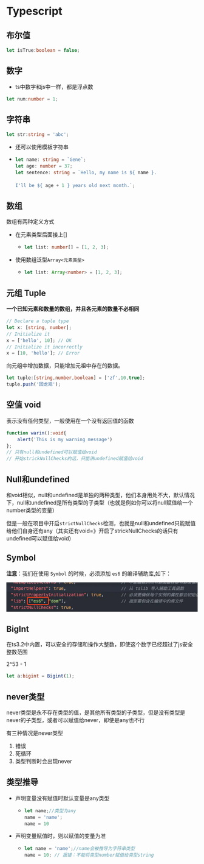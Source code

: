 # Typescript

## 布尔值
```ts
let isTrue:boolean = false;
```



## 数字

- ts中数字和js中一样，都是浮点数

```ts
let num:number = 1;
```



## 字符串

```ts
let str:string = 'abc';
```

- 还可以使用模板字符串

- ```ts
  let name: string = `Gene`;
  let age: number = 37;
  let sentence: string = `Hello, my name is ${ name }.
  
  I'll be ${ age + 1 } years old next month.`;
  ```



## 数组

数组有两种定义方式

- 在元素类型后面接上[]

  - ```ts
    let list: number[] = [1, 2, 3];
    ```

- 使用数组泛型`Array<元素类型>`

  - ```ts
    let list: Array<number> = [1, 2, 3];
    ```




## 元组 Tuple

**一个已知元素和数量的数组，并且各元素的数量不必相同**

```ts
// Declare a tuple type
let x: [string, number];
// Initialize it
x = ['hello', 10]; // OK
// Initialize it incorrectly
x = [10, 'hello']; // Error
```

向元组中增加数据，只能增加元祖中存在的数据。

```ts
let tuple:[string,number,boolean] = ['zf',10,true];
tuple.push('回龙观');
```



## 空值 void

表示没有任何类型，一般使用在一个没有返回值的函数

```ts
function warin():void{
    alert('This is my warning message')
};
// 只有null和undefined可以赋值给void
// 开始strickNullChecks的话，只能讲undefined赋值给void
```



## Null和undefined

和void相似，null和undefined是单独的两种类型，他们本身用处不大，默认情况下，null和undefined是所有类型的子类型（也就是例如你可以将null赋值给一个number类型的变量）

但是一般在项目中开启`strictNullChecks`检测，也就是null和undefined只能赋值给他们自身还有any（其实还有void=》开启了strickNullChecks的话只有undefined可以赋值给void）



## Symbol

**注意**：我们在使用 `Symbol` 的时候，必须添加 `es6` 的编译辅助库,如下：

![2020-01-05-20-49-18](../.vuepress/public/symbol.jpg)

## BigInt

在ts3.2中内置，可以安全的存储和操作大整数，即使这个数字已经超过了js安全整数范围

2^53 - 1

```ts
let a:bigint = Bigint(1);
```



## never类型

never类型是永不存在类型的值，是其他所有类型的子类型，但是没有类型是never的子类型，或者可以赋值给never，即使是any也不行

有三种情况是never类型

1. 错误
2. 死循环
3. 类型判断时会出现never

## 类型推导

- 声明变量没有赋值时默认变量是any类型

  - ```ts
    let name;//类型为any
    name = 'name';
    name = 10
    ```

- 声明变量赋值时，则以赋值的变量为准

  - ```ts
    let name = 'name';//name会被推导为字符串类型
    name = 10; // 报错：不能将类型number赋值给类型string
    ```